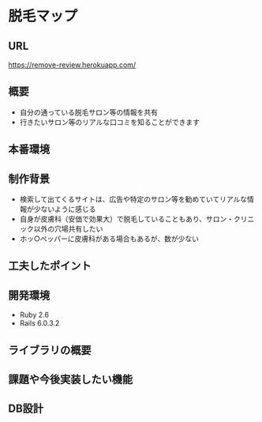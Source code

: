 # 脱毛マップ
## URL
https://remove-review.herokuapp.com/
## 概要
* 自分の通っている脱毛サロン等の情報を共有
* 行きたいサロン等のリアルな口コミを知ることができます
## 本番環境
## 制作背景
* 検索して出てくるサイトは、広告や特定のサロン等を勧めていてリアルな情報が少ないように感じる
* 自身が皮膚科（安価で効果大）で脱毛していることもあり、サロン・クリニック以外の穴場共有したい
* ホッ○ペッパーに皮膚科がある場合もあるが、数が少ない

## 工夫したポイント 
## 開発環境
* Ruby 2.6
* Rails 6.0.3.2
## ライブラリの概要
## 課題や今後実装したい機能
## DB設計